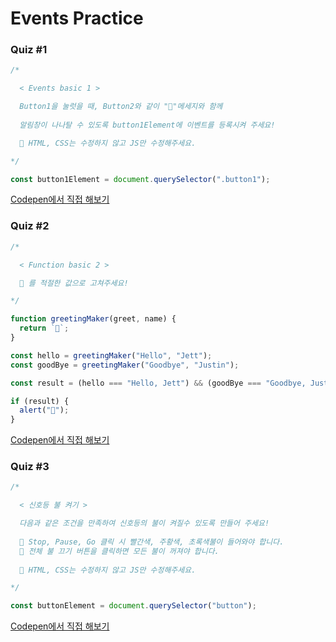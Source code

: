 # Events Practice

### Quiz #1

```javascript
/*

  < Events basic 1 >

  Button1을 눌럿을 때, Button2와 같이 "🎉"메세지와 함께
  
  알림창이 나나탈 수 있도록 button1Element에 이벤트를 등록시켜 주세요!

  🚨 HTML, CSS는 수정하지 않고 JS만 수정해주세요.

*/

const button1Element = document.querySelector(".button1");
```

[Codepen에서 직접 해보기](https://codepen.io/vanillacoding/pen/jOaNrgK?editors=1010)



### Quiz #2

```javascript
/*

  < Function basic 2 >

  💬 를 적절한 값으로 고쳐주세요!

*/

function greetingMaker(greet, name) {
  return `💬`;
}

const hello = greetingMaker("Hello", "Jett");
const goodBye = greetingMaker("Goodbye", "Justin");

const result = (hello === "Hello, Jett") && (goodBye === "Goodbye, Justin");

if (result) {
  alert("🎉");
}
```

[Codepen에서 직접 해보기](https://codepen.io/vanillacoding/pen/JjOPREY?editors=1010)



### Quiz #3

```javascript
/*

  < 신호등 불 켜기 >

  다음과 같은 조건을 만족하여 신호등의 불이 켜질수 있도록 만들어 주세요!
  
  📌 Stop, Pause, Go 클릭 시 빨간색, 주황색, 초록색불이 들어와야 합니다.
  📌 전체 불 끄기 버튼을 클릭하면 모든 불이 꺼져야 합니다.
  
  🚨 HTML, CSS는 수정하지 않고 JS만 수정해주세요.

*/

const buttonElement = document.querySelector("button");
```

[Codepen에서 직접 해보기](https://codepen.io/vanillacoding/pen/RwjboYd)
